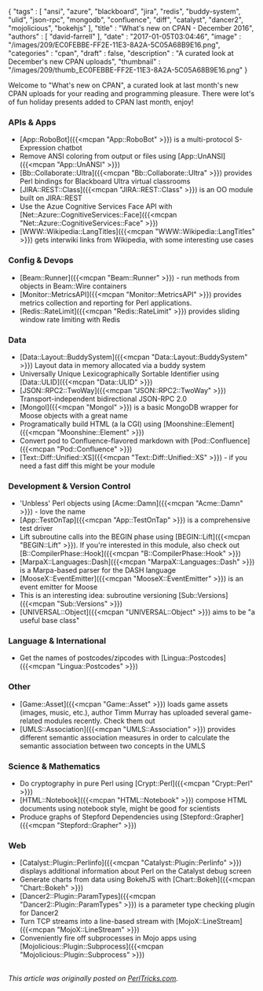 {
   "tags" : [
      "ansi",
      "azure",
      "blackboard",
      "jira",
      "redis",
      "buddy-system",
      "ulid",
      "json-rpc",
      "mongodb",
      "confluence",
      "diff",
      "catalyst",
      "dancer2",
      "mojolicious",
      "bokehjs"
   ],
   "title" : "What's new on CPAN - December 2016",
   "authors" : [
      "david-farrell"
   ],
   "date" : "2017-01-05T03:04:46",
   "image" : "/images/209/EC0FEBBE-FF2E-11E3-8A2A-5C05A68B9E16.png",
   "categories" : "cpan",
   "draft" : false,
   "description" : "A curated look at December's new CPAN uploads",
   "thumbnail" : "/images/209/thumb_EC0FEBBE-FF2E-11E3-8A2A-5C05A68B9E16.png"
}


Welcome to "What's new on CPAN", a curated look at last month's new CPAN uploads for your reading and programming pleasure. There were lot's of fun holiday presents added to CPAN last month, enjoy!

### APIs & Apps
* [App::RoboBot]({{<mcpan "App::RoboBot" >}}) is a multi-protocol S-Expression chatbot
* Remove ANSI coloring from output or files using [App::UnANSI]({{<mcpan "App::UnANSI" >}})
* [Bb::Collaborate::Ultra]({{<mcpan "Bb::Collaborate::Ultra" >}}) provides Perl bindings for Blackboard Ultra virtual classrooms
* [JIRA::REST::Class]({{<mcpan "JIRA::REST::Class" >}}) is an OO module built on JIRA::REST
* Use the Azue Cognitive Services Face API with [Net::Azure::CognitiveServices::Face]({{<mcpan "Net::Azure::CognitiveServices::Face" >}})
* [WWW::Wikipedia::LangTitles]({{<mcpan "WWW::Wikipedia::LangTitles" >}}) gets interwiki links from Wikipedia, with some interesting use cases


### Config & Devops
* [Beam::Runner]({{<mcpan "Beam::Runner" >}}) - run methods from objects in Beam::Wire containers
* [Monitor::MetricsAPI]({{<mcpan "Monitor::MetricsAPI" >}}) provides metrics collection and reporting for Perl applications.
* [Redis::RateLimit]({{<mcpan "Redis::RateLimit" >}}) provides sliding window rate limiting with Redis


### Data
* [Data::Layout::BuddySystem]({{<mcpan "Data::Layout::BuddySystem" >}}) Layout data in memory allocated via a buddy system
* Universally Unique Lexicographically Sortable Identifier using [Data::ULID]({{<mcpan "Data::ULID" >}})
* [JSON::RPC2::TwoWay]({{<mcpan "JSON::RPC2::TwoWay" >}}) Transport-independent bidirectional JSON-RPC 2.0
* [Mongol]({{<mcpan "Mongol" >}}) is a basic MongoDB wrapper for Moose objects with a great name
* Programatically build HTML (a la CGI) using [Moonshine::Element]({{<mcpan "Moonshine::Element" >}})
* Convert pod to Confluence-flavored markdown with [Pod::Confluence]({{<mcpan "Pod::Confluence" >}})
* [Text::Diff::Unified::XS]({{<mcpan "Text::Diff::Unified::XS" >}}) - if you need a fast diff this might be your module


### Development & Version Control
* 'Unbless' Perl objects using [Acme::Damn]({{<mcpan "Acme::Damn" >}}) - love the name
* [App::TestOnTap]({{<mcpan "App::TestOnTap" >}}) is a comprehensive test driver
* Lift subroutine calls into the BEGIN phase using [BEGIN::Lift]({{<mcpan "BEGIN::Lift" >}}). If you're interested in this module, also check out [B::CompilerPhase::Hook]({{<mcpan "B::CompilerPhase::Hook" >}})
* [MarpaX::Languages::Dash]({{<mcpan "MarpaX::Languages::Dash" >}}) is a Marpa-based parser for the DASH language
* [MooseX::EventEmitter]({{<mcpan "MooseX::EventEmitter" >}}) is an event emitter for Moose
* This is an interesting idea: subroutine versioning [Sub::Versions]({{<mcpan "Sub::Versions" >}})
* [UNIVERSAL::Object]({{<mcpan "UNIVERSAL::Object" >}}) aims to be "a useful base class"


### Language & International
* Get the names of postcodes/zipcodes with [Lingua::Postcodes]({{<mcpan "Lingua::Postcodes" >}})


### Other
* [Game::Asset]({{<mcpan "Game::Asset" >}}) loads game assets (images, music, etc.), author Timm Murray has uploaded several game-related modules recently. Check them out
* [UMLS::Association]({{<mcpan "UMLS::Association" >}}) provides different semantic association measures in order to calculate the semantic association between two concepts in the UMLS


### Science & Mathematics
* Do cryptography in pure Perl using [Crypt::Perl]({{<mcpan "Crypt::Perl" >}})
* [HTML::Notebook]({{<mcpan "HTML::Notebook" >}}) compose HTML documents using notebook style, might be good for scientists
* Produce graphs of Stepford Dependencies using [Stepford::Grapher]({{<mcpan "Stepford::Grapher" >}})


### Web
* [Catalyst::Plugin::Perlinfo]({{<mcpan "Catalyst::Plugin::Perlinfo" >}}) displays additional information about Perl on the Catalyst debug screen
* Generate charts from data using BokehJS with [Chart::Bokeh]({{<mcpan "Chart::Bokeh" >}})
* [Dancer2::Plugin::ParamTypes]({{<mcpan "Dancer2::Plugin::ParamTypes" >}}) is a parameter type checking plugin for Dancer2
* Turn TCP streams into a line-based stream with [MojoX::LineStream]({{<mcpan "MojoX::LineStream" >}})
* Conveniently fire off subprocesses in Mojo apps using [Mojolicious::Plugin::Subprocess]({{<mcpan "Mojolicious::Plugin::Subprocess" >}})

\
*This article was originally posted on [PerlTricks.com](http://perltricks.com).*

